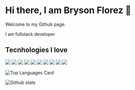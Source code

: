 <link rel="stylsheet" type="text/css" href="./styles/styles.css"></link>

<h1>Hi there, I am Bryson Florez 👋</h1>

<p>Welcome to my Github page.</p>
<p>I am fullstack developer</p>

<div>
  <h2>Tecnhologies I love</h2>

  <p>
    <img src="https://img.shields.io/badge/react-61DAFB.svg?&style=for-the-badge&logo=react&logoColor=white" />
    <img src="https://img.shields.io/badge/react router-CA4245.svg?&style=for-the-badge&logo=react-router&logoColor=white" />
    <img src="https://img.shields.io/badge/git-F05032.svg?&style=for-the-badge&logo=git&logoColor=white" />
    <img src="https://img.shields.io/badge/html-E34F26.svg?&style=for-the-badge&logo=html5&logoColor=white" />
    <img src="https://img.shields.io/badge/npm-CB3837.svg?&style=for-the-badge&logo=npm&logoColor=white" />
    <img src="https://img.shields.io/badge/styled components-DB7093.svg?&style=for-the-badge&logo=styled-components&logoColor=white" />
    <img src="https://img.shields.io/badge/nodejs-339933.svg?&style=for-the-badge&logo=node.js&logoColor=white" />
    <img src="https://img.shields.io/badge/nodemon-76D04B.svg?&style=for-the-badge&logo=nodemon&logoColor=white" />
    <img src="https://img.shields.io/badge/typescript-3178C6.svg?&style=for-the-badge&logo=typescript&logoColor=white" />
    <img src="https://img.shields.io/badge/angular-DD0031.svg?&style=for-the-badge&logo=angular&logoColor=white" />
  </p>
</div>

![Top Languages Card](https://github-readme-stats.vercel.app/api/top-langs/?username=brysonfl)

![Github stats](https://github-readme-stats.vercel.app/api?username=brysonfl&theme=highcontrast&show_icons=true&count_private=true)
